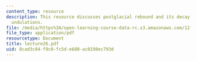 ```yaml
---
content_type: resource
description: This resource discusses postglacial rebound and its decay of boundary
  undulations.
file: /media/https%3A/open-learning-course-data-rc.s3.amazonaws.com/12-520-geodynamics-fall-2006/8cad3c84f9c0fc5de680ac0198ec793d_lecture26.pdf
file_type: application/pdf
resourcetype: Document
title: lecture26.pdf
uid: 8cad3c84-f9c0-fc5d-e680-ac0198ec793d
---
```

